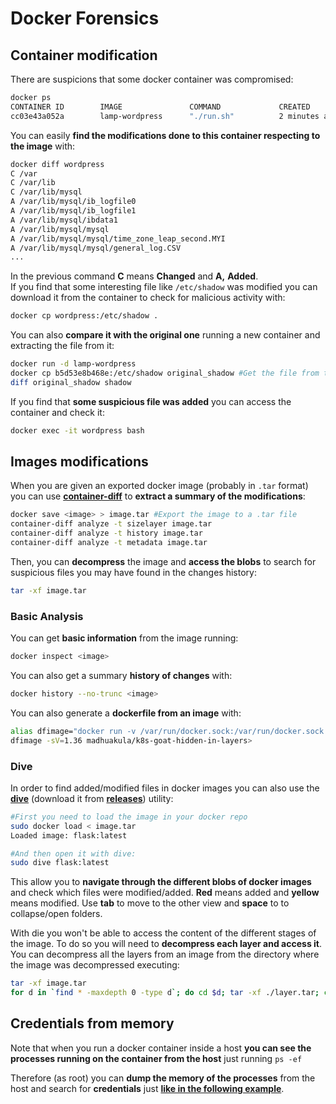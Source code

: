 # Docker Forensics

## Container modification

There are suspicions that some docker container was compromised:

```bash
docker ps
CONTAINER ID        IMAGE               COMMAND             CREATED             STATUS              PORTS               NAMES
cc03e43a052a        lamp-wordpress      "./run.sh"          2 minutes ago       Up 2 minutes        80/tcp              wordpress
```

You can easily **find the modifications done to this container respecting to the image** with:

```bash
docker diff wordpress
C /var
C /var/lib
C /var/lib/mysql
A /var/lib/mysql/ib_logfile0
A /var/lib/mysql/ib_logfile1
A /var/lib/mysql/ibdata1
A /var/lib/mysql/mysql
A /var/lib/mysql/mysql/time_zone_leap_second.MYI
A /var/lib/mysql/mysql/general_log.CSV
...
```

In the previous command **C** means **Changed** and **A,** **Added**.\
If you find that some interesting file like `/etc/shadow` was modified you can download it from the container to check for malicious activity with:

```bash
docker cp wordpress:/etc/shadow .
```

You can also **compare it with the original one** running a new container and extracting the file from it:

```bash
docker run -d lamp-wordpress
docker cp b5d53e8b468e:/etc/shadow original_shadow #Get the file from the newly created container
diff original_shadow shadow
```

If you find that **some suspicious file was added** you can access the container and check it:

```bash
docker exec -it wordpress bash
```

## Images modifications

When you are given an exported docker image (probably in `.tar` format) you can use [**container-diff**](https://github.com/GoogleContainerTools/container-diff/releases) to **extract a summary of the modifications**:

```bash
docker save <image> > image.tar #Export the image to a .tar file
container-diff analyze -t sizelayer image.tar
container-diff analyze -t history image.tar
container-diff analyze -t metadata image.tar
```

Then, you can **decompress** the image and **access the blobs** to search for suspicious files you may have found in the changes history:

```bash
tar -xf image.tar
```

### Basic Analysis

You can get **basic information** from the image running:

```bash
docker inspect <image> 
```

You can also get a summary **history of changes** with:

```bash
docker history --no-trunc <image>
```

You can also generate a **dockerfile from an image** with:

```bash
alias dfimage="docker run -v /var/run/docker.sock:/var/run/docker.sock --rm alpine/dfimage"
dfimage -sV=1.36 madhuakula/k8s-goat-hidden-in-layers>
```

### Dive

In order to find added/modified files in docker images you can also use the [**dive**](https://github.com/wagoodman/dive) (download it from [**releases**](https://github.com/wagoodman/dive/releases/tag/v0.10.0)) utility:

```bash
#First you need to load the image in your docker repo
sudo docker load < image.tar                                                                                                                                                                                                         1 ⨯
Loaded image: flask:latest

#And then open it with dive:
sudo dive flask:latest
```

This allow you to **navigate through the different blobs of docker images** and check which files were modified/added. **Red** means added and **yellow** means modified. Use **tab** to move to the other view and **space** to to collapse/open folders.

With die you won't be able to access the content of the different stages of the image. To do so you will need to **decompress each layer and access it**.\
You can decompress all the layers from an image from the directory where the image was decompressed executing:

```bash
tar -xf image.tar
for d in `find * -maxdepth 0 -type d`; do cd $d; tar -xf ./layer.tar; cd ..; done
```

## Credentials from memory

Note that when you run a docker container inside a host **you can see the processes running on the container from the host** just running `ps -ef`

Therefore (as root) you can **dump the memory of the processes** from the host and search for **credentials** just [**like in the following example**](../../linux-unix/privilege-escalation/#process-memory).

